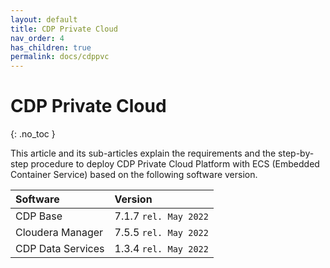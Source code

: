 ```yaml
---
layout: default
title: CDP Private Cloud
nav_order: 4
has_children: true
permalink: docs/cdppvc
---
```


# CDP Private Cloud
{: .no_toc }

This article and its sub-articles explain the requirements and the step-by-step procedure to deploy CDP Private Cloud Platform with ECS (Embedded Container Service) based on the following software version.

| Software       | Version         |
|:-------------|:------------------|
| CDP Base           | 7.1.7 `rel. May 2022`  | 
| Cloudera Manager   | 7.5.5 `rel. May 2022`  | 
| CDP Data Services  | 1.3.4 `rel. May 2022`  | 

